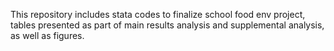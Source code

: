 This repository includes stata codes to finalize school food env project, tables presented as part of main results 
analysis and supplemental analysis, as well as figures.
